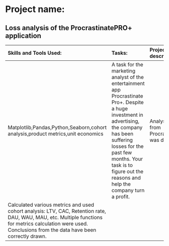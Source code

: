 # Project name:

## Loss analysis of the ProcrastinatePRO+ application


| Skills and Tools Used: | Tasks: | Project description: |
| :-------------------- | :--------------------- |:---------------------------|
| Matplotlib,Pandas,Python,Seaborn,cohort analysis,product metrics,unit economics | A task for the marketing analyst of the entertainment app Procrastinate Pro+. Despite a huge investment in advertising, the company has been suffering losses for the past few months. Your task is to figure out the reasons and help the company turn a profit. | Analysis of data from ProcrastinatePRO+ was done.
Calculated various metrics and used cohort analysis: LTV, CAC, Retention rate, DAU, WAU, MAU, etc. Multiple functions for metrics calculation were used. Conclusions from the data have been correctly drawn. |
